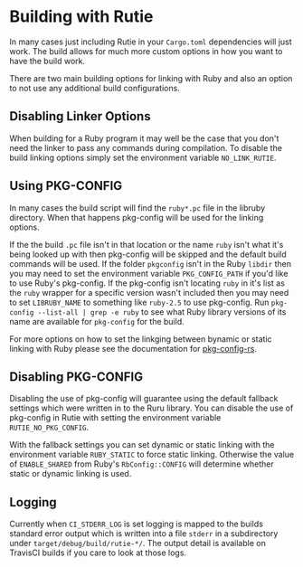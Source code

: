 # Building with Rutie

In many cases just including Rutie in your `Cargo.toml` dependencies will
just work.  The build allows for much more custom options in how you want
to have the build work.

There are two main building options for linking with Ruby and also an
option to not use any additional build configurations.

## Disabling Linker Options

When building for a Ruby program it may well be the case that you don't
need the linker to pass any commands during compilation.  To disable the
build linking options simply set the environment variable `NO_LINK_RUTIE`.

## Using PKG-CONFIG

In many cases the build script will find the `ruby*.pc` file in the
libruby directory.  When that happens pkg-config will be used for the
linking options.

If the the build `.pc` file isn't in that location or the name `ruby`
isn't what it's being looked up with then pkg-config will be skipped and
the default build commands will be used.  If the folder `pkgconfig` isn't
in the Ruby `libdir` then you may need to set the environment variable
`PKG_CONFIG_PATH` if you'd like to use Ruby's pkg-config.  If the
pkg-config isn't locating `ruby` in it's list as the `ruby` wrapper for
a specific version wasn't included then you may need to set `LIBRUBY_NAME`
to something like `ruby-2.5` to use pkg-config.  Run `pkg-config
--list-all | grep -e ruby` to see what Ruby library versions of its name
are available for `pkg-config` for the build.

For more options on how to set the linkging between bynamic or static
linking with Ruby please see the documentation for
[pkg-config-rs](https://github.com/alexcrichton/pkg-config-rs).

## Disabling PKG-CONFIG

Disabling the use of pkg-config will guarantee using the default fallback
settings which were written in to the Ruru library.  You can disable the
use of pkg-config in Rutie with setting the environment variable
`RUTIE_NO_PKG_CONFIG`.

With the fallback settings you can set dynamic or static linking with the
environment variable `RUBY_STATIC` to force static linking.  Otherwise the
value of `ENABLE_SHARED` from Ruby's `RbConfig::CONFIG` will determine
whether static or dynamic linking is used.

## Logging

Currently when `CI_STDERR_LOG` is set logging is mapped to the builds
standard error output which is written into a file `stderr` in
a subdirectory under `target/debug/build/rutie-*/`.  The output detail is
available on TravisCI builds if you care to look at those logs.
